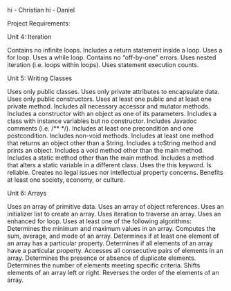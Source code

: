 hi - Christian
hi - Daniel

Project Requirements:

Unit 4: Iteration

Contains no infinite loops.
Includes a return statement inside a loop.
Uses a for loop.
Uses a while loop.
Contains no “off-by-one” errors.
Uses nested iteration (i.e. loops within loops).
Uses statement execution counts.

Unit 5: Writing Classes

Uses only public classes.
Uses only private attributes to encapsulate data.
Uses only public constructors.
Uses at least one public and at least one private method.
Includes all necessary accessor and mutator methods.
Includes a constructor with an object as one of its parameters.
Includes a class with instance variables but no constructor.
Includes Javadoc comments (i.e. /** */).
Includes at least one precondition and one postcondition.
Includes non-void methods.
Includes at least one method that returns an object other than a String.
Includes a toString method and prints an object.
Includes a void method other than the main method.
Includes a static method other than the main method.
Includes a method that alters a static variable in a different class.
Uses the this keyword.
Is reliable.
Creates no legal issues nor intellectual property concerns.
Benefits at least one society, economy, or culture.

Unit 6: Arrays

Uses an array of primitive data.
Uses an array of object references.
Uses an initializer list to create an array.
Uses iteration to traverse an array.
Uses an enhanced for loop.
Uses at least one of the following algorithms:
Determines the minimum and maximum values in an array.
Computes the sum, average, and mode of an array.
Determines if at least one element of an array has a particular property.
Determines if all elements of an array have a particular property.
Accesses all consecutive pairs of elements in an array.
Determines the presence or absence of duplicate elements.
Determines the number of elements meeting specific criteria.
Shifts elements of an array left or right.
Reverses the order of the elements of an array.
